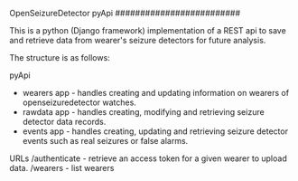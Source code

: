 OpenSeizureDetector pyApi
#########################

This is a python (Django framework) implementation of a REST api
to save and retrieve data from wearer's seizure detectors for future
analysis.

The structure is as follows:

pyApi
   - wearers app - handles creating and updating information on wearers of
                   openseizuredetector watches.
   - rawdata app - handles creating, modifying and retrieving seizure detector
                   data records.
   - events app - handles creating, updating and retrieving seizure detector
                   events such as real seizures or false alarms.
				   
				   
URLs
    /authenticate - retrieve an access token for a given wearer to upload data.
	/wearers - list wearers
	
	
	
